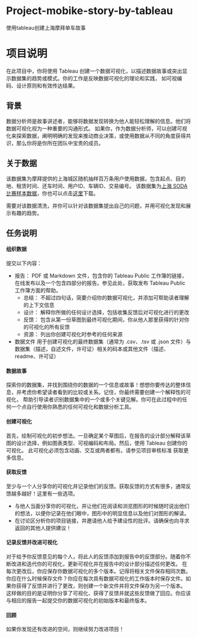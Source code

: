 # Project-mobike-story-by-tableau
使用tableau创建上海摩拜单车故事

项目说明
================
在此项目中，你将使用 Tableau 创建一个数据可视化，以描述数据故事或突出显示数据集的趋势或模式。你的工作是反映数据可视化的理论和实践，
如可视编码、设计原则和有效传达结果。

背景
--------
数据分析师是故事讲述者，能够将数据发现转换为他人能轻松理解的信息。他们将数据可视化视为一种重要的沟通形式。
如果你，作为数据分析师，可以创建可视化来探索数据，阐明明确的发现来推动商业决策，或使用数据从不同的角度获得共识，那么你将是你所在团队中宝贵的成员。

关于数据
--------
该数据集为摩拜提供的上海城区随机抽样百万条用户使用数据，包含起点、目的地、租赁时间、还车时间、用户ID、车辆ID、交易编号。
该数据集为[上海 SODA 比赛样本数据](http://shanghai.sodachallenges.com/data.html)，你也可以点击[这里](https://github.com/udacity/new-dand-advanced-china/raw/master/Tableau%20%E5%8F%AF%E8%A7%86%E5%8C%96/Mobike%20Data.zip)下载。

需要对该数据清洗，并你可以针对该数据集提出自己的问题，并用可视化发现和展示有趣的趋势。

任务说明
--------

#### 组织数据
提交以下内容：
* 报告： PDF 或 Markdown 文件，包含你的 Tableau Public 工作簿的链接，在线发布以及一个包含四部分的报告。参见此处，获取发布 Tableau Public 工作簿方面的帮助。
  * 总结： 不超过四句话，简要介绍你的数据可视化，并添加可帮助读者理解的上下文信息
  * 设计： 解释你所做的任何设计选择，包括收集反馈后对可视化进行的更改
  * 反馈： 包含从第一份草图到最终可视化期间，你从他人那里获得的针对你的可视化的所有反馈
  * 资源： 列出你创建可视化时参考的任何来源
* 数据文件
用于创建可视化的最终数据集（通常为 .csv、.tsv 或 .json 文件）与数据集（描述，自述文件，许可证）相关的码本或其他文件（描述、readme、许可证）

#### 数据故事
探索你的数据集，并找到围绕你的数据的一个信息或故事！想想你要传达的整体信息，并考虑你希望读者看到的比较或关系。记住，你最终需要创建一个解释性的可视化，
帮助引导读者识别数据集中的一个或多个关键见解。你可在此过程中的任何一个点自行使用你熟悉的任何可视化和数据分析工具。

#### 创建可视化
首先，绘制可视化的初步想法。一旦确定某个草图后，在报告的设计部分解释该草图的设计选择，例如图表类型、可视编码和布局。然后，使用 Tableau 创建你的可视化。
此可视化必须包含动画、交互或两者都有。请参见项目审核标准 获取更多信息。

#### 获取反馈
至少与一个人分享你的可视化并记录他们的反馈。获取反馈的方式有很多，通常反馈越多越好！这里有一些选项。
* 与他人当面分享你的可视化，并让他们在阅读和浏览图形的时候随时说出他们的想法，以便你记录在他们眼中，图形中的明显信息以及他们对图形的解读。
* 在讨论区分析你的项目链接，并邀请他人给予建设性的批评。请确保也向寻求返回的其他人提供建议！

#### 记录反馈并改进可视化
对于给予你反馈意见的每个人，将此人的反馈添加到报告中的反馈部分。随着你不断改进和迭代你的可视化，更新可视化并在报告中的设计部分描述任何更改。
在每次更改后，你应保存你数据可视化的多个版本。记得将相关文件保存相同次数。
你应在什么时候保存文件？你应在每次具有数据可视化的工作版本时保存文件。如果你获得了反馈并进行了更改，则创建一个新文件并将文件保存为另一个版本。
这样做的目的是证明你分享了可视化、获得了反馈并就这些反馈做了回应。你应该与相应的报告一起提交你的数据可视化的初始版本和最终版本。

#### 回顾
如果你发现还有改进的空间，则继续努力改进项目！
